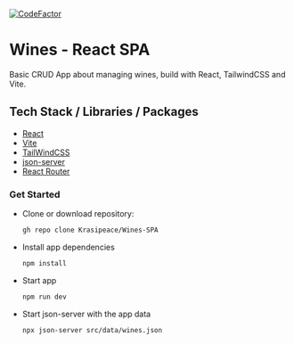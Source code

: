 [![CodeFactor](https://www.codefactor.io/repository/github/krasipeace/wines-spa/badge)](https://www.codefactor.io/repository/github/krasipeace/wines-spa)

# Wines - React SPA

Basic CRUD App about managing wines, build with React, TailwindCSS and Vite.

## Tech Stack / Libraries / Packages

- [React](https://react.dev/)
- [Vite](https://vitejs.dev/)
- [TailWindCSS](https://tailwindcss.com/docs/guides/vite)
- [json-server](https://www.npmjs.com/package/json-server?activeTab=readme)
- [React Router](https://reactrouter.com/en/main)


### Get Started

- Clone or download repository:
	```bash
	gh repo clone Krasipeace/Wines-SPA
 	```
- Install app dependencies
	```bash
	npm install
 	```
- Start app
	```bash 
	npm run dev
 	```
- Start json-server with the app data
	```bash
	npx json-server src/data/wines.json
	```
